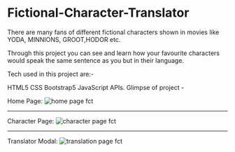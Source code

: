 # Fictional-Character-Translator

There are many fans of different fictional characters shown in movies like YODA, MINNIONS, GROOT,HODOR etc.

Through this project you can see and learn how your favourite characters would speak the same sentence as you but in their language.

Tech used in this project are:-

HTML5
CSS
Bootstrap5
JavaScript
APIs.
Glimpse of project -

Home Page:
![home page fct](https://user-images.githubusercontent.com/56198316/161396090-e8b6c1ef-bfd4-4b5c-b81f-41caacd45925.JPG)

________________________________________________________________________________________________________________________

Character Page:
![character page fct](https://user-images.githubusercontent.com/56198316/161396088-11a9e0a9-4367-4c75-91bb-4e911875d50c.JPG)

__________________________________________________________________________________________________________________________

Translator Modal:
![translation page fct](https://user-images.githubusercontent.com/56198316/161396091-521ac06b-af68-4452-9ade-1646e9db5daa.JPG)
